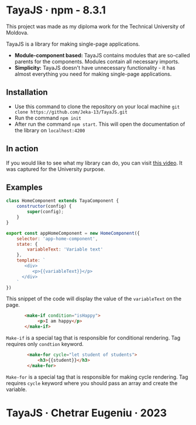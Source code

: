 # TayaJS &middot; npm - 8.3.1 
This project was made as my diploma work for the Technical University of Moldova.

TayaJS is a library for making single-page applications. 

* **Module-component based:** TayaJS contains modules that are so-called parents for the components. Modules contain all necessary imports.
* **Simplicity:** TayaJS doesn't have unnecessary functionality - it has almost everything you need for making single-page applications.

## Installation
* Use this command to clone the repository on your local machine `git clone https://github.com/Jeka-13/TayaJS.git`
* Run the command `npm init`
* After run the command `npm start`. This will open the documentation of the library on `localhost:4200`

## In action

If you would like to see what my library can do, you can visit [this video](https://youtu.be/fBBNhNHqx5A). It was captured for the University purpose.

## Examples

```js
class HomeComponent extends TayaComponent {
    constructor(config) {
        super(config);
    }
}

export const appHomeComponent = new HomeComponent({
    selector: 'app-home-component',
    state: {
        variableText: 'Variable text'
    },
    template: `
       <div>
          <p>{{variableText}}</p>
      </div>    
    `
})
```

This snippet of the code will display the value of the `variableText` on the page.

```html
       <make-if condition="isHappy">
            <p>I am happy</p>
       </make-if>
```

`Make-if` is a special tag that is responsible for conditional rendering. Tag requires only `condtion` keyword. 

```html
        <make-for cycle="let student of students">
            <h3>{{student}}</h3>
        </make-for>
```

`Make-for` is a special tag that is responsible for making cycle rendering. Tag requires `cycle` keyword where you should pass an array and create the variable. 

# TayaJS &middot; Chetrar Eugeniu &middot; 2023